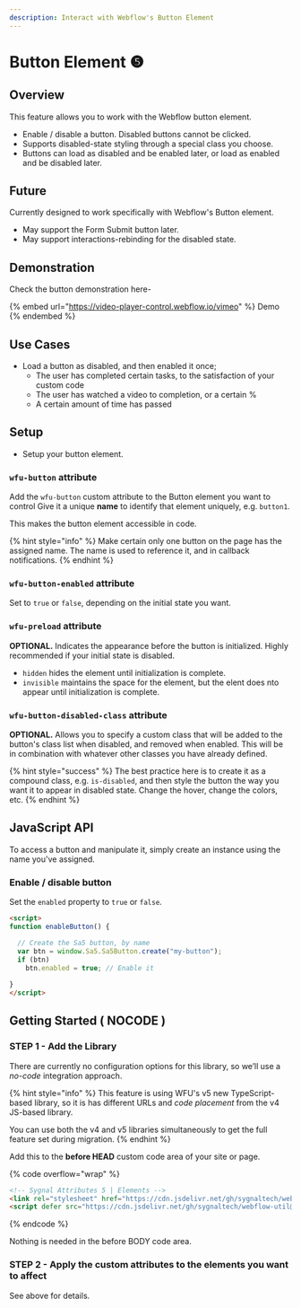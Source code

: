 ```yaml
---
description: Interact with Webflow's Button Element
---
```


# Button Element ❺

## Overview <a href="#display-captions-in-webflows-lightboxes" id="display-captions-in-webflows-lightboxes"></a>

This feature allows you to work with the Webflow button element.

* Enable / disable a button. Disabled buttons cannot be clicked.&#x20;
* Supports disabled-state styling through a special class you choose.&#x20;
* Buttons can load as disabled and be enabled later, or load as enabled and be disabled later.&#x20;

## Future

Currently designed to work specifically with Webflow's Button element.

* May support the Form Submit button later.&#x20;
* May support interactions-rebinding for the disabled state.&#x20;

## Demonstration

Check the button demonstration here-&#x20;

{% embed url="https://video-player-control.webflow.io/vimeo" %}
Demo
{% endembed %}

## Use Cases <a href="#usage-notes" id="usage-notes"></a>

* Load a button as disabled, and then enabled it once;
  * The user has completed certain tasks, to the satisfaction of your custom code
  * The user has watched a video to completion, or a certain %
  * A certain amount of time has passed

## Setup <a href="#prepare-your-collection-list" id="prepare-your-collection-list"></a>

* Setup your button element.

### `wfu-button` attribute <a href="#wfu-lightbox-captions-attribute" id="wfu-lightbox-captions-attribute"></a>

Add the `wfu-button` custom attribute to the Button element you want to control Give it a unique **name** to identify that element uniquely, e.g. `button1`.&#x20;

This makes the button element accessible in code.

{% hint style="info" %}
Make certain only one button on the page has the assigned name. The name is used to reference it, and in callback notifications.&#x20;
{% endhint %}

### `wfu-button-enabled` attribute <a href="#wfu-lightbox-captions-attribute" id="wfu-lightbox-captions-attribute"></a>

Set to `true` or `false`, depending on the initial state you want.&#x20;

### `wfu-preload` attribute

**OPTIONAL.** Indicates the appearance before the button is initialized. Highly recommended if your initial state is disabled.&#x20;

* `hidden` hides the element until initialization is complete.&#x20;
* `invisible` maintains the space for the element, but the elent does nto appear until initialization is complete.

### `wfu-button-disabled-class` attribute

**OPTIONAL.** Allows you to specify a custom class that will be added to the button's class list when disabled, and removed when enabled. This will be in combination with whatever other classes you have already defined.

{% hint style="success" %}
The best practice here is to create it as a compound class, e.g. `is-disabled`, and then style the button the way you want it to appear in disabled state. Change the hover, change the colors, etc.
{% endhint %}

## JavaScript API

To access a button and manipulate it, simply create an instance using the name you've assigned.&#x20;

### Enable / disable button

Set the `enabled` property to `true` or `false`.&#x20;

```html
<script>
function enableButton() {

  // Create the Sa5 button, by name
  var btn = window.Sa5.Sa5Button.create("my-button");
  if (btn)
    btn.enabled = true; // Enable it 
  
}
</script>
```

## Getting Started ( NOCODE ) <a href="#getting-started-nocode" id="getting-started-nocode"></a>

### STEP 1 - Add the Library <a href="#step-1---add-the-library" id="step-1---add-the-library"></a>

There are currently no configuration options for this library, so we’ll use a _no-code_ integration approach.

{% hint style="info" %}
This feature is using WFU's v5 new TypeScript-based library, so it is has different URLs and _code placement_ from the v4 JS-based library.&#x20;

You can use both the v4 and v5 libraries simultaneously to get the full feature set during migration.
{% endhint %}

Add this to the **before HEAD** custom code area of your site or page.

{% code overflow="wrap" %}
```html
<!-- Sygnal Attributes 5 | Elements -->  
<link rel="stylesheet" href="https://cdn.jsdelivr.net/gh/sygnaltech/webflow-util@5.2.32/dist/css/webflow-elements.css">
<script defer src="https://cdn.jsdelivr.net/gh/sygnaltech/webflow-util@5.2.32/dist/nocode/webflow-elements.js"></script>
```
{% endcode %}

Nothing is needed in the before BODY code area.&#x20;

### STEP 2 - Apply the custom attributes to the elements you want to affect <a href="#step-2---apply-the-custom-attributes-to-the-elements-you-want-to-affect" id="step-2---apply-the-custom-attributes-to-the-elements-you-want-to-affect"></a>

See above for details.





